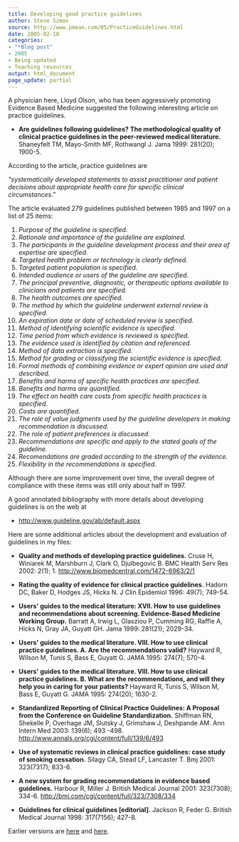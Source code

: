 ```yaml
---
title: Developing good practice guidelines
author: Steve Simon
source: http://www.pmean.com/05/PracticeGuidelines.html
date: 2005-02-18
categories:
- "*Blog post"
- 2005
- Being updated
- Teaching resources
output: html_document
page_update: partial
---
```


A physician here, Lloyd Olson, who has been aggressively promoting Evidence Based Medicine suggested the following interesting article on practice guidelines.

- **Are guidelines following guidelines? The methodological quality of clinical practice guidelines in the peer-reviewed medical literature.** Shaneyfelt TM, Mayo-Smith MF, Rothwangl J. Jama 1999: 281(20); 1900-5.

According to the article, practice guidelines are

*"systematically developed statements to assist practitioner and patient decisions about appropriate health care for specific clinical circumstances."*

The article evaluated 279 guidelines published between 1985 and 1997 on a list of 25 items:

1.  *Purpose of the guideline is specified.*
2.  *Rationale and importance of the guideline are explained.*
3.  *The participants in the guideline development process and their area of expertise are specified.*
4.  *Targeted health problem or technology is clearly defined.*
5.  *Targeted patient population is specified.*
6.  *Intended audience or users of the guideline are specified.*
7.  *The principal preventive, diagnostic, or therapeutic options available to clinicians and patients are specified.*
8.  *The health outcomes are specified.*
9.  *The method by which the guideline underwent external review is specified.*
10. *An expiration date or date of scheduled review is specified.*
11. *Method of identifying scientific evidence is specified.*
12. *Time period from which evidence is reviewed is specified.*
13. *The evidence used is identified by citation and referenced.*
14. *Method of data extraction is specified.*
15. *Method for grading or classifying the scientific evidence is specified.*
16. *Formal methods of combining evidence or expert opinion are used and described.*
17. *Benefits and harms of specific health practices are specified.*
18. *Benefits and harms are quantified.*
19. *The effect on health care costs from specific health practices is specified.*
20. *Costs are quantified.*
21. *The role of value judgments used by the guideline developers in making recommendation is discussed.*
22. *The role of patient preferences is discussed.*
23. *Recommendations are specific and apply to the stated goals of the guideline.*
24. *Recomendations are graded according to the strength of the evidence.*
25. *Flexibility in the recommendations is specified.*

Although there are some improvement over time, the overall degree of compliance with these items was still only about half in 1997.

A good annotated bibliography with more details about developing guidelines is on the web at

- <http://www.guideline.gov/ab/default.aspx>

Here are some additional articles about the development and evaluation of guidelines in my files:

- **Quality and methods of developing practice guidelines.** Cruse H, Winiarek M, Marshburn J, Clark O, Djulbegovic B. BMC Health Serv Res 2002: 2(1); 1. http://www.biomedcentral.com/1472-6963/2/1

- **Rating the quality of evidence for clinical practice guidelines.** Hadorn DC, Baker D, Hodges JS, Hicks N. J Clin Epidemiol 1996: 49(7); 749-54.

- **Users' guides to the medical literature: XVII. How to use guidelines and recommendations about screening. Evidence-Based Medicine Working Group.** Barratt A, Irwig L, Glasziou P, Cumming RG, Raffle A, Hicks N, Gray JA, Guyatt GH. Jama 1999: 281(21); 2029-34.

- **Users' guides to the medical literature. VIII. How to use clinical practice guidelines. A. Are the recommendations valid?** Hayward R, Wilson M, Tunis S, Bass E, Guyatt G. JAMA 1995: 274(7); 570-4.

- **Users' guides to the medical literature. VIII. How to use clinical practice guidelines. B. What are the recommendations, and will they help you in caring for your patients?** Hayward R, Tunis S, Wilson M, Bass E, Guyatt G. JAMA 1995: 274(20); 1630-2.

- **Standardized Reporting of Clinical Practice Guidelines: A Proposal from the Conference on Guideline Standardization.** Shiffman RN, Shekelle P, Overhage JM, Slutsky J, Grimshaw J, Deshpande AM. Ann Intern Med 2003: 139(6); 493 -498. http://www.annals.org/cgi/content/full/139/6/493

- **Use of systematic reviews in clinical practice guidelines: case study of smoking cessation.** Silagy CA, Stead LF, Lancaster T. Bmj 2001: 323(7317); 833-6.

- **A new system for grading recommendations in evidence based guidelines.** Harbour R, Miller J. British Medical Journal 2001: 323(7308); 334-6. http://bmj.com/cgi/content/full/323/7308/334

- **Guidelines for clinical guidelines \[editorial\].** Jackson R, Feder G. British Medical Journal 1998: 317(7156); 427-8.

Earlier versions are [here][sim1] and [here][sim2].

[sim1]: http://www.pmean.com/05/PracticeGuidelines.html
[sim2]: http://new.pmean.com/practice-guidelines/
